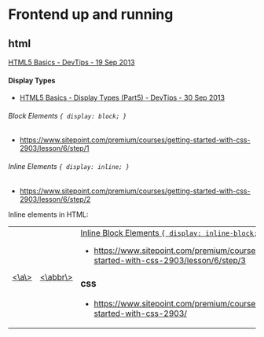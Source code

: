 # Frontend up and running

## html

[HTML5 Basics - DevTips - 19 Sep 2013](https://www.youtube.com/watch?v=NzzGt7EmXVw&list=PLqGj3iMvMa4KlJn1pMYPVV3eYzxJlWcON)

#### Display Types
* [HTML5 Basics - Display Types (Part5) - DevTips -  30 Sep 2013](https://www.youtube.com/watch?v=u-3aQpZD3_Q&index=5&list=PLqGj3iMvMa4KlJn1pMYPVV3eYzxJlWcON)

###### Block Elements `{ display: block; }`
* https://www.sitepoint.com/premium/courses/getting-started-with-css-2903/lesson/6/step/1

###### Inline Elements `{ display: inline; }`
* https://www.sitepoint.com/premium/courses/getting-started-with-css-2903/lesson/6/step/2 

Inline elements in HTML:

<table>
  <tr>
    <td><a href="a-a"><\a\></a></td>
    <td><a href="b-abbr"><\abbr\></a></td>
    <td><a href="c-acronym><\acronym\></a></td>
  </tr>
</table>

###### Inline Block Elements `{ display: inline-block; }`
* https://www.sitepoint.com/premium/courses/getting-started-with-css-2903/lesson/6/step/3

### css

* https://www.sitepoint.com/premium/courses/getting-started-with-css-2903/
